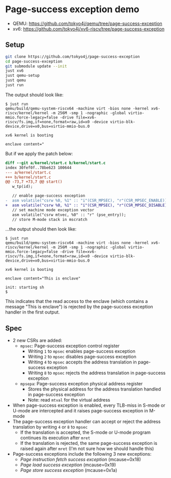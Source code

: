 # Page-success exception demo

- QEMU: https://github.com/tokyo4j/qemu/tree/page-success-exception
- xv6: https://github.com/tokyo4j/xv6-riscv/tree/page-success-exception

## Setup

```sh
git clone https://github.com/tokyo4j/page-success-exception
cd page-success-exception
git submodule update --init
just xv6
just qemu-setup
just qemu
just run
```

The output should look like:

```
$ just run
qemu/build/qemu-system-riscv64 -machine virt -bios none -kernel xv6-riscv/kernel/kernel -m 256M -smp 1 -nographic -global virtio-mmio.force-legacy=false -drive file=xv6-riscv/fs.img,if=none,format=raw,id=x0 -device virtio-blk-device,drive=x0,bus=virtio-mmio-bus.0

xv6 kernel is booting

enclave content="
```

But if we apply the patch below:

```diff
diff --git a/kernel/start.c b/kernel/start.c
index 30fef0f..78be623 100644
--- a/kernel/start.c
+++ b/kernel/start.c
@@ -73,7 +73,7 @@ start()
   w_tp(id);

   // enable page-success exception
-  asm volatile("csrw %0, %1" :: "i"(CSR_MPSEC), "r"(CSR_MPSEC_ENABLE));
+  asm volatile("csrw %0, %1" :: "i"(CSR_MPSEC), "r"(CSR_MPSEC_DISABLE));
   // set machine mode exception vector
   asm volatile("csrw mtvec, %0" :: "r" (pse_entry));
   // store M-mode stack in mscratch
```

...the output should then look like:

```
$ just run
qemu/build/qemu-system-riscv64 -machine virt -bios none -kernel xv6-riscv/kernel/kernel -m 256M -smp 1 -nographic -global virtio-mmio.force-legacy=false -drive file=xv6-riscv/fs.img,if=none,format=raw,id=x0 -device virtio-blk-device,drive=x0,bus=virtio-mmio-bus.0

xv6 kernel is booting

enclave content="This is enclave"

init: starting sh
$
```

This indicates that the read access to the enclave (which contains a message "This is enclave") is rejected by the page-success exception handler in the first output.

## Spec

- 2 new CSRs are added:
  - `mpsec`: Page-success exception control register
    - Writing `1` to `mpsec` enables page-success exception
    - Writing `2` to `mpsec` disables page-success exception
    - Writing `4` to `mpsec` accepts the address translation in page-success exception
    - Writing `8` to `mpsec` rejects the address translation in page-success exception
  - `mpsepa`: Page-success exception physical address register
    - Stores the physical address for the address translation handled in page-success exception
    - Note: read `mtval` for the virtual address
- When page-success exception is enabled, every TLB-miss in S-mode or U-mode are intercepted and it raises page-success exception in M-mode
- The page-success exception handler can accept or reject the address translation by writing `4` or `8` to `mpsec`
  - If the translation is accepted, the S-mode or U-mode program continues its execution after `mret`
  - If the translation is rejected, the same page-success exception is raised again after `mret` (I'm not sure how we should handle this)
- Page-success exceptions include the following 3 new exceptions:
  - _Page instruction fetch success exception_ (mcause=0x18)
  - _Page load success exception_ (mcause=0x19)
  - _Page store success exception_ (mcause=0x1a)
